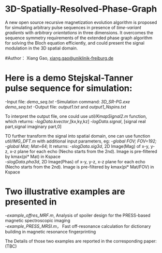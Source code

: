 # 3D-Spatially-Resolved-Phase-Graph 
A new open source recursive magnetization evolution algorithm is proposed for simulating arbitrary pulse sequences in presence of *time-variant gradients* with *arbitrary orientations* in three dimensions. 
It overcomes the sequence symmetry requirements of the extended phase graph algorithm for solving the Bloch equation efficiently, and could present the signal modulation in the 3D spatial domain.

#Author： Xiang Gao, xiang.gao@uniklinik-freiburg.de

# Here is a demo Stejskal-Tanner pulse sequence for simulation:
-Input file: *demo_seq.txt*
-Simulation command: *3D_SR-PG.exe demo_seq.txt*
-Output file: *output1.txt* and *output1_Nspins.txt*

To interpret the output file, one could use *util/KmapSignal2.m* function, which returns:
-*logData.kvector*,[kx,ky,kz]
-*logData.signal*, [signal real part,signal imaginary part,0] 

TO further transform the signal into spatial domain, one can use function *util/IMG_DFT.m* with additional input parameters, eg:
-*global FOV; FOV=192;*
-*global Mat; Mat=64;*
It returns:
-*slogData.sig3d*, 2D Image(Mag) of x-y, y-z, x-z plane for each echo (Necho starts from the 2nd). Image is pre-filtered by kmax(pi* Mat) in Kspace  
-*slogData.pha3d*, 2D Image(Phas) of x-y, y-z, x-z plane for each echo (Necho starts from the 2nd). Image is pre-filtered by kmax(pi* Mat/FOV) in Kspace  

# Two illustrative examples are presented in
-*example_offres_MRF.m*, Analysis of spoiler design for the PRESS-based magnetic spectroscopic imaging  
-*example_PRESS_MRSI.m*， Fast off-resonance calculation for dictionary building in magnetic resonance fingerprinting

The Details of those two examples are reported in the corresponding paper: (TBC)
